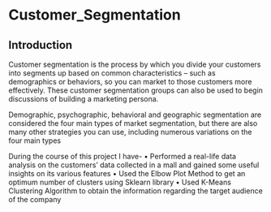 # Customer_Segmentation
## Introduction
Customer segmentation is the process by which you divide your customers into segments up based on common characteristics – such as demographics or behaviors, so you can market to those customers more effectively. These customer segmentation groups can also be used to begin discussions of building a marketing persona.

Demographic, psychographic, behavioral and geographic segmentation are considered the four main types of market segmentation, but there are also many other strategies you can use, including numerous variations on the four main types

During the course of this project I have-
• Performed a real-life data analysis on the customers’ data collected in a mall and gained some useful insights on its various features
• Used the Elbow Plot Method to get an optimum number of clusters using Sklearn library
• Used K-Means Clustering Algorithm to obtain the information regarding the target audience of the company
